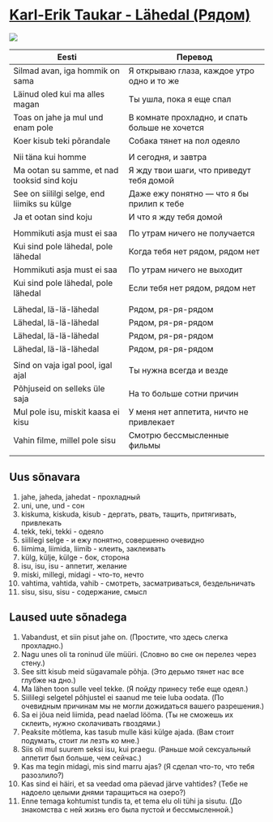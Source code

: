 # [Karl-Erik Taukar - Lähedal (Рядом)](https://www.youtube.com/watch?v=b7I94lIcLZk)

![](img/karl_erik_taukar_lähedal.jpg)

| Eesti                                       | Перевод                                        |
|---------------------------------------------|------------------------------------------------|
| Silmad avan, iga hommik on sama             | Я открываю глаза, каждое утро одно и то же     |
| Läinud oled kui ma alles magan              | Ты ушла, пока я еще спал                       |
| Toas on jahe ja mul und enam pole           | В комнате прохладно, и спать больше не хочется |
| Koer kisub teki põrandale                   | Собака тянет на пол одеяло                     |
|                                             |                                                |
| Nii täna kui homme                          | И сегодня, и завтра                            |
| Ma ootan su samme, et nad tooksid sind koju | Я жду твои шаги, что приведут тебя домой       |
| See on siililgi selge, end liimiks su külge | Даже ежу понятно — что я бы прилип к тебе      |
| Ja et ootan sind koju                       | И что я жду тебя домой                         |
|                                             |                                                |
| Hommikuti asja must ei saa                  | По утрам ничего не получается                  |
| Kui sind pole lähedal, pole lähedal         | Когда тебя нет рядом, рядом нет                |
| Hommikuti asja must ei saa                  | По утрам ничего не выходит                     |
| Kui sind pole lähedal, pole lähedal         | Если тебя нет рядом, рядом нет                 |
|                                             |                                                |
| Lähedal, lä-lä-lähedal                      | Рядом, ря-ря-рядом                             |
| Lähedal, lä-lä-lähedal                      | Рядом, ря-ря-рядом                             |
| Lähedal, lä-lä-lähedal                      | Рядом, ря-ря-рядом                             |
| Lähedal, lä-lä-lähedal                      | Рядом, ря-ря-рядом                             |
|                                             |                                                |
| Sind on vaja igal pool, igal ajal           | Ты нужна всегда и везде                        |
| Põhjuseid on selleks üle saja               | На то больше сотни причин                      |
| Mul pole isu, miskit kaasa ei kisu          | У меня нет аппетита, ничто не привлекает       |
| Vahin filme, millel pole sisu               | Смотрю бессмысленные фильмы                    |
|                                             |                                                |


## Uus sõnavara

1. jahe, jaheda, jahedat - прохладный
2. uni, une, und - сон
3. kiskuma, kiskuda, kisub - дергать, рвать, тащить, притягивать, привлекать
4. tekk, teki, tekki - одеяло
5. siililegi selge - и ежу понятно, совершенно очевидно
6. liimima, liimida, liimib - клеить, заклеивать
7. külg, külje, külge - бок, сторона
8. isu, isu, isu - аппетит, желание
9. miski, millegi, midagi - что-то, нечто
10. vahtima, vahtida, vahib - смотреть, засматриваться, бездельничать
11. sisu, sisu, sisu - содержание, смысл


## Laused uute sõnadega

1. Vabandust, et siin pisut jahe on. (Простите, что здесь слегка прохладно.)
2. Nagu unes oli ta roninud üle müüri. (Словно во сне он перелез через стену.)
3. See sitt kisub meid sügavamale põhja. (Это дерьмо тянет нас все глубже на дно.)
4. Ma lähen toon sulle veel tekke. (Я пойду принесу тебе еще одеял.)
5. Siililegi selgetel põhjustel ei saanud me teie luba oodata. (По очевидным причинам мы не могли дожидаться вашего разрешения.)
6. Sa ei jõua neid liimida, pead naelad lööma. (Ты не сможешь их склеить, нужно сколачивать гвоздями.)
7. Peaksite mõtlema, kas tasub mulle käsi külge ajada. (Вам стоит подумать, стоит ли лезть ко мне.)
8. Siis oli mul suurem seksi isu, kui praegu. (Раньше мой сексуальный аппетит был больше, чем сейчас.)
9. Kas ma tegin midagi, mis sind marru ajas? (Я сделал что-то, что тебя разозлило?)
10. Kas sind ei häiri, et sa veedad oma päevad järve vahtides? (Тебе не надоело целыми днями таращиться на озеро?)
11. Enne temaga kohtumist tundis ta, et tema elu oli tühi ja sisutu. (До знакомства с ней жизнь его была пустой и бессмысленной.)
